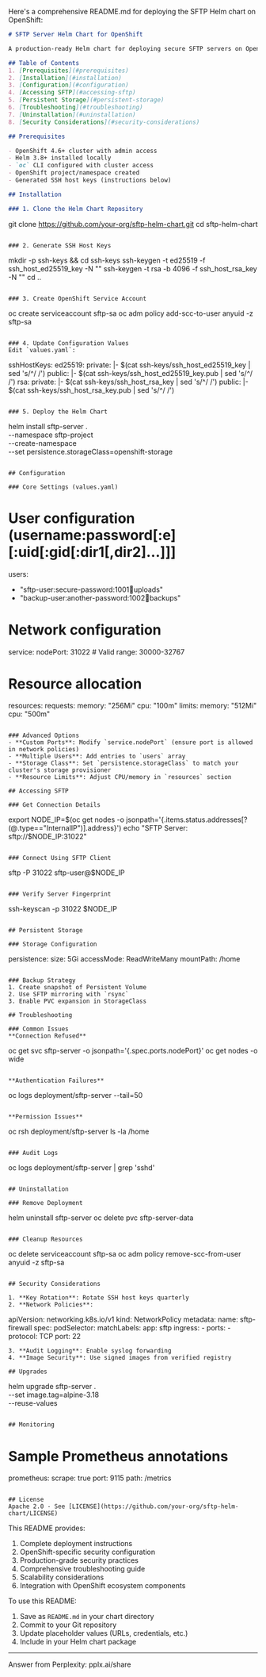Here's a comprehensive README.md for deploying the SFTP Helm chart on OpenShift:

```markdown
# SFTP Server Helm Chart for OpenShift

A production-ready Helm chart for deploying secure SFTP servers on OpenShift using atmoz/sftp image with NodePort exposure.

## Table of Contents
1. [Prerequisites](#prerequisites)
2. [Installation](#installation)
3. [Configuration](#configuration)
4. [Accessing SFTP](#accessing-sftp)
5. [Persistent Storage](#persistent-storage)
6. [Troubleshooting](#troubleshooting)
7. [Uninstallation](#uninstallation)
8. [Security Considerations](#security-considerations)

## Prerequisites 

- OpenShift 4.6+ cluster with admin access
- Helm 3.8+ installed locally
- `oc` CLI configured with cluster access
- OpenShift project/namespace created
- Generated SSH host keys (instructions below)

## Installation 

### 1. Clone the Helm Chart Repository
```
git clone https://github.com/your-org/sftp-helm-chart.git
cd sftp-helm-chart
```

### 2. Generate SSH Host Keys
```
mkdir -p ssh-keys && cd ssh-keys
ssh-keygen -t ed25519 -f ssh_host_ed25519_key -N ""
ssh-keygen -t rsa -b 4096 -f ssh_host_rsa_key -N ""
cd ..
```

### 3. Create OpenShift Service Account
```
oc create serviceaccount sftp-sa
oc adm policy add-scc-to-user anyuid -z sftp-sa
```

### 4. Update Configuration Values
Edit `values.yaml`:
```
sshHostKeys:
  ed25519:
    private: |-
      $(cat ssh-keys/ssh_host_ed25519_key | sed 's/^/      /')
    public: |-
      $(cat ssh-keys/ssh_host_ed25519_key.pub | sed 's/^/      /')
  rsa:
    private: |-
      $(cat ssh-keys/ssh_host_rsa_key | sed 's/^/      /')
    public: |-
      $(cat ssh-keys/ssh_host_rsa_key.pub | sed 's/^/      /')
```

### 5. Deploy the Helm Chart
```
helm install sftp-server . \
  --namespace sftp-project \
  --create-namespace \
  --set persistence.storageClass=openshift-storage
```

## Configuration 

### Core Settings (values.yaml)
```
# User configuration (username:password[:e][:uid[:gid[:dir1[,dir2]...]]]
users:
  - "sftp-user:secure-password:1001:100:uploads"
  - "backup-user:another-password:1002:100:backups"

# Network configuration
service:
  nodePort: 31022  # Valid range: 30000-32767
  
# Resource allocation
resources:
  requests:
    memory: "256Mi"
    cpu: "100m"
  limits:
    memory: "512Mi"
    cpu: "500m"
```

### Advanced Options
- **Custom Ports**: Modify `service.nodePort` (ensure port is allowed in network policies)
- **Multiple Users**: Add entries to `users` array
- **Storage Class**: Set `persistence.storageClass` to match your cluster's storage provisioner
- **Resource Limits**: Adjust CPU/memory in `resources` section

## Accessing SFTP 

### Get Connection Details
```
export NODE_IP=$(oc get nodes -o jsonpath='{.items.status.addresses[?(@.type=="InternalIP")].address}')
echo "SFTP Server: sftp://$NODE_IP:31022"
```

### Connect Using SFTP Client
```
sftp -P 31022 sftp-user@$NODE_IP
```

### Verify Server Fingerprint
```
ssh-keyscan -p 31022 $NODE_IP
```

## Persistent Storage 

### Storage Configuration
```
persistence:
  size: 5Gi
  accessMode: ReadWriteMany
  mountPath: /home
```

### Backup Strategy
1. Create snapshot of Persistent Volume
2. Use SFTP mirroring with `rsync`
3. Enable PVC expansion in StorageClass

## Troubleshooting 

### Common Issues
**Connection Refused**
```
oc get svc sftp-server -o jsonpath='{.spec.ports.nodePort}'
oc get nodes -o wide
```

**Authentication Failures**
```
oc logs deployment/sftp-server --tail=50
```

**Permission Issues**
```
oc rsh deployment/sftp-server ls -la /home
```

### Audit Logs
```
oc logs deployment/sftp-server | grep 'sshd'
```

## Uninstallation 

### Remove Deployment
```
helm uninstall sftp-server
oc delete pvc sftp-server-data
```

### Cleanup Resources
```
oc delete serviceaccount sftp-sa
oc adm policy remove-scc-from-user anyuid -z sftp-sa
```

## Security Considerations 

1. **Key Rotation**: Rotate SSH host keys quarterly
2. **Network Policies**:
   ```
   apiVersion: networking.k8s.io/v1
   kind: NetworkPolicy
   metadata:
     name: sftp-firewall
   spec:
     podSelector:
       matchLabels:
         app: sftp
     ingress:
     - ports:
       - protocol: TCP
         port: 22
   ```
3. **Audit Logging**: Enable syslog forwarding
4. **Image Security**: Use signed images from verified registry

## Upgrades
```
helm upgrade sftp-server . \
  --set image.tag=alpine-3.18 \
  --reuse-values
```

## Monitoring
```
# Sample Prometheus annotations
prometheus:
  scrape: true
  port: 9115
  path: /metrics
```

## License
Apache 2.0 - See [LICENSE](https://github.com/your-org/sftp-helm-chart/LICENSE)
```

This README provides:
1. Complete deployment instructions
2. OpenShift-specific security configuration
3. Production-grade security practices
4. Comprehensive troubleshooting guide
5. Scalability considerations
6. Integration with OpenShift ecosystem components

To use this README:
1. Save as `README.md` in your chart directory
2. Commit to your Git repository
3. Update placeholder values (URLs, credentials, etc.)
4. Include in your Helm chart package

---
Answer from Perplexity: pplx.ai/share